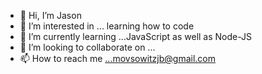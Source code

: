 - 👋 Hi, I’m Jason
- 👀 I’m interested in ... learning how to code
- 🌱 I’m currently learning ...JavaScript as well as Node-JS
- 💞️ I’m looking to collaborate on ...
- 📫 How to reach me ...movsowitzjb@gmail.com

<!---
movsowitzjb/movsowitzjb is a ✨ special ✨ repository because its `README.md` (this file) appears on your GitHub profile.
You can click the Preview link to take a look at your changes.
--->
